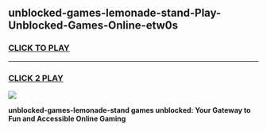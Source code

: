 
## unblocked-games-lemonade-stand-Play-Unblocked-Games-Online-etw0s
<h3>
<a href="https://premium76.site?title=unblocked-games-lemonade-stand&ref=24A">CLICK TO PLAY</a></h3>
<hr>

<h3>
<a href="https://premium76.site?title=unblocked-games-lemonade-stand&ref=24A">CLICK 2 PLAY</a>
  
</h3>

<a href="https://premium76.site?title=unblocked-games-lemonade-stand&ref=24A"><img src="https://clearcache.store/games.png"></a>


**unblocked-games-lemonade-stand games unblocked: Your Gateway to Fun and Accessible Online Gaming**
